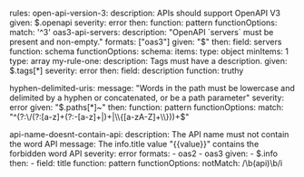 
rules:
    open-api-version-3:
        description: APIs should support OpenAPI V3
        given: $.openapi
        severity: error
        then:
        function: pattern
        functionOptions:
            match: '^3'
    oas3-api-servers:
        description: "OpenAPI `servers` must be present and non-empty."
        formats: ["oas3"]
        given: "$"
        then:
        field: servers
        function: schema
        functionOptions:
            schema:
            items:
                type: object
            minItems: 1
            type: array
my-rule-one:
    description: Tags must have a description.
    given: $.tags[*]
    severity: error
    then:
      field: description
      function: truthy


hyphen-delimited-uris:
    message: "Words in the path must be lowercase and delimited by a hyphen or concatenated, or be a path parameter"
    severity: error
    given: "$.paths[*]~"
    then:
      function: pattern
      functionOptions:
        match: "^(?:\/(?:[a-z]+(?:-[a-z]+|)+|\\{[a-zA-Z]+\\}))+$"

api-name-doesnt-contain-api:
    description: The API name must not contain the word API
    message: The info.title value "{{value}}" contains the forbidden word API
    severity: error
    formats:
      - oas2
      - oas3
    given:
      - $.info
    then:
      - field: title
        function: pattern
        functionOptions:
          notMatch: /\b(api)\b/i